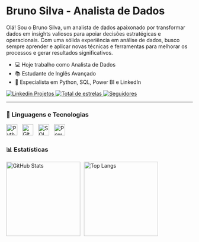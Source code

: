 # Bruno Silva - Analista de Dados
Olá! Sou o Bruno Silva, um analista de dados apaixonado por transformar dados em insights valiosos para apoiar decisões estratégicas e operacionais. Com uma sólida experiência em análise de dados, busco sempre aprender e aplicar novas técnicas e ferramentas para melhorar os processos e gerar resultados significativos.
- 💻 Hoje trabalho como Analista de Dados
- 📚 Estudante de Inglês Avançado
- 🧠 Especialista em Python, SQL, Power BI e LinkedIn

<p align="left">
    <a href="https://www.linkedin.com/in/eu-bruno-silva/">
        <img 
            alt="Linkedin Projetos" 
            title="Veja meu Linkedin" 
            src="https://img.shields.io/badge/-LinkedIn-%230077B5?style=for-the-badge&logo=linkedin&logoColor=white"
        />
    </a> 
    <a href="https://github.com/eubrunosilvadev16?tab=repositories">
        <img 
            alt="Total de estrelas" 
            title="Total de estrelas GitHub" 
            src="https://custom-icon-badges.demolab.com/github/stars/Larissakich?color=55960c&style=for-the-badge&labelColor=488207&logo=star&label=estrelas"
        />
    </a>
    <a href="href="https://github.com/eubrunosilvadev16?tab=followers">
        <img 
            alt="Seguidores" 
            title="Me siga no GitHub" 
            src="https://custom-icon-badges.demolab.com/github/followers/Larissakich?color=236ad3&labelColor=1155ba&style=for-the-badge&logo=github&label=Seguidores&logoColor=white"
        />
    </a>
</p>

---

### 🤖 Linguagens e Tecnologias

<img 
    align="left" 
    alt="Python" 
    title="Python"
    width="30px" 
    style="padding-right: 10px;" 
    src="https://cdn.jsdelivr.net/gh/devicons/devicon@latest/icons/python/python-original.svg" 
/>
<img 
    align="left" 
    alt="Git" 
    title="Git"
    width="30px" 
    style="padding-right: 10px;" 
    src="https://cdn.jsdelivr.net/gh/devicons/devicon@latest/icons/git/git-original.svg" 
/>
<img 
    align="left" 
    alt="SQL" 
    title="SQL"
    width="30px" 
    style="padding-right: 10px;" 
    src="https://img.icons8.com/?size=100&id=J6KcaRLsTgpZ&format=png&color=000000" 
/>
<img 
    align="left" 
    alt="Power BI" 
    title="Power BI"
    width="30px" 
    style="padding-right: 10px;" 
    src="https://img.icons8.com/?size=100&id=qYfwpsRXEcpc&format=png&color=000000" 
/>


<br/>
<br/>

### 📊 Estatísticas

<p align="left">
  <img 
    alt="GitHub Stats" 
    height="200" 
    style="float: left; margin-right: 10px;" 
    src="https://github-readme-stats.vercel.app/api?username=eubrunosilvadev16&show_icons=true&theme=tokyonight&include_all_commits=true&locale=pt-br" 
  />

  <img 
    alt="Top Langs" 
    height="200" 
    style="float: left;" 
    src="https://github-readme-stats.vercel.app/api/top-langs/?username=eubrunosilvadev16&theme=tokyonight&layout=compact&custom_title=Tecnologias&langs_count=9" 
  />
</p>
